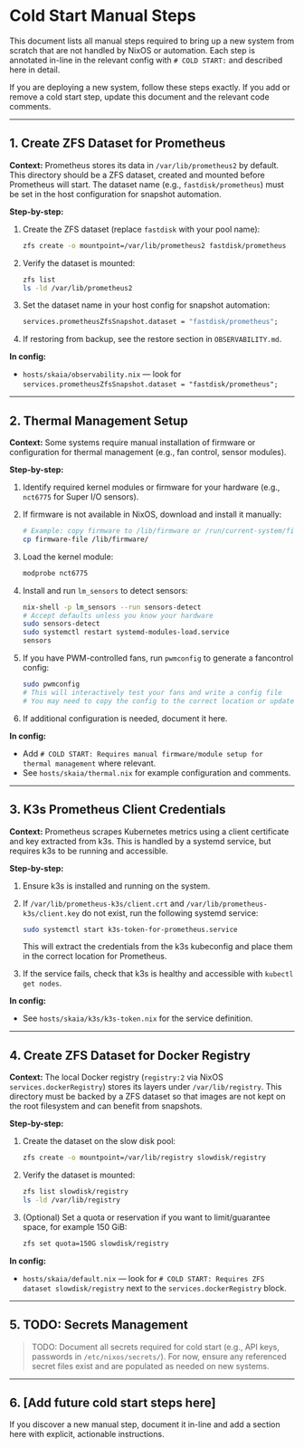 # Cold Start Manual Steps

This document lists all manual steps required to bring up a new system from
scratch that are not handled by NixOS or automation. Each step is annotated
in-line in the relevant config with `# COLD START:` and described here in
detail.

If you are deploying a new system, follow these steps exactly. If you add or
remove a cold start step, update this document and the relevant code comments.

---

## 1. Create ZFS Dataset for Prometheus

**Context:** Prometheus stores its data in `/var/lib/prometheus2` by default.
This directory should be a ZFS dataset, created and mounted before Prometheus
will start. The dataset name (e.g., `fastdisk/prometheus`) must be set in the
host configuration for snapshot automation.

**Step-by-step:**

1. Create the ZFS dataset (replace `fastdisk` with your pool name):

   ```sh
   zfs create -o mountpoint=/var/lib/prometheus2 fastdisk/prometheus
   ```

1. Verify the dataset is mounted:

   ```sh
   zfs list
   ls -ld /var/lib/prometheus2
   ```

1. Set the dataset name in your host config for snapshot automation:

   ```nix
   services.prometheusZfsSnapshot.dataset = "fastdisk/prometheus";
   ```

1. If restoring from backup, see the restore section in `OBSERVABILITY.md`.

**In config:**

- `hosts/skaia/observability.nix` — look for
  `services.prometheusZfsSnapshot.dataset = "fastdisk/prometheus";`

---

## 2. Thermal Management Setup

**Context:** Some systems require manual installation of firmware or
configuration for thermal management (e.g., fan control, sensor modules).

**Step-by-step:**

1. Identify required kernel modules or firmware for your hardware (e.g.,
   `nct6775` for Super I/O sensors).
1. If firmware is not available in NixOS, download and install it manually:

   ```sh
   # Example: copy firmware to /lib/firmware or /run/current-system/firmware
   cp firmware-file /lib/firmware/
   ```

1. Load the kernel module:

   ```sh
   modprobe nct6775
   ```

1. Install and run `lm_sensors` to detect sensors:

   ```sh
   nix-shell -p lm_sensors --run sensors-detect
   # Accept defaults unless you know your hardware
   sudo sensors-detect
   sudo systemctl restart systemd-modules-load.service
   sensors
   ```

1. If you have PWM-controlled fans, run `pwmconfig` to generate a fancontrol
   config:

   ```sh
   sudo pwmconfig
   # This will interactively test your fans and write a config file
   # You may need to copy the config to the correct location or update your Nix config
   ```

1. If additional configuration is needed, document it here.

**In config:**

- Add `# COLD START: Requires manual firmware/module setup for thermal
  management` where relevant.
- See `hosts/skaia/thermal.nix` for example configuration and comments.

---

## 3. K3s Prometheus Client Credentials

**Context:** Prometheus scrapes Kubernetes metrics using a client certificate
and key extracted from k3s. This is handled by a systemd service, but requires
k3s to be running and accessible.

**Step-by-step:**

1. Ensure k3s is installed and running on the system.
1. If `/var/lib/prometheus-k3s/client.crt` and
   `/var/lib/prometheus-k3s/client.key` do not exist, run the following systemd
   service:

   ```sh
   sudo systemctl start k3s-token-for-prometheus.service
   ```

   This will extract the credentials from the k3s kubeconfig and place them in
   the correct location for Prometheus.
1. If the service fails, check that k3s is healthy and accessible with
   `kubectl get nodes`.

**In config:**

- See `hosts/skaia/k3s/k3s-token.nix` for the service definition.

---

## 4. Create ZFS Dataset for Docker Registry

**Context:** The local Docker registry (`registry:2` via NixOS
`services.dockerRegistry`) stores its layers under `/var/lib/registry`. This
directory must be backed by a ZFS dataset so that images are not kept on the
root filesystem and can benefit from snapshots.

**Step-by-step:**

1. Create the dataset on the slow disk pool:

   ```sh
   zfs create -o mountpoint=/var/lib/registry slowdisk/registry
   ```

1. Verify the dataset is mounted:

   ```sh
   zfs list slowdisk/registry
   ls -ld /var/lib/registry
   ```

1. (Optional) Set a quota or reservation if you want to limit/guarantee
   space, for example 150 GiB:

   ```sh
   zfs set quota=150G slowdisk/registry
   ```

**In config:**

- `hosts/skaia/default.nix` — look for
  `# COLD START: Requires ZFS dataset slowdisk/registry` next to the
  `services.dockerRegistry` block.

---

## 5. TODO: Secrets Management

> TODO: Document all secrets required for cold start (e.g., API keys, passwords
> in `/etc/nixos/secrets/`). For now, ensure any referenced secret files exist
> and are populated as needed on new systems.

---

## 6. [Add future cold start steps here]

If you discover a new manual step, document it in-line and add a section here
with explicit, actionable instructions.
